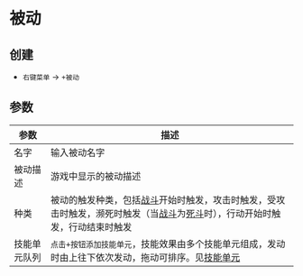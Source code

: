 # 被动

## 创建
- `右键菜单` -> `+被动`

## 参数
| 参数 | 描述 |
| --- | ----------- |
| 名字 | 输入被动名字 |
| 被动描述 | 游戏中显示的被动描述 |
| 种类 | 被动的触发种类，包括[战斗](./combat.html)开始时触发，攻击时触发，受攻击时触发，濒死时触发（当[战斗](./combat.html)为[死斗](./combat.html#死斗)时），行动开始时触发，行动结束时触发 |
| 技能单元队列 | `点击+按钮添加技能单元`，技能效果由多个技能单元组成，发动时由上往下依次发动，拖动可排序。见[技能单元](./spell-unit.html) |

